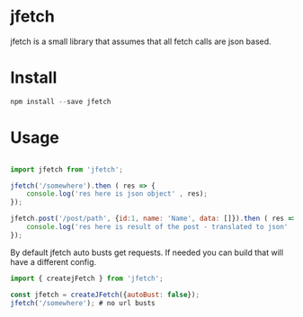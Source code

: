 jfetch
=======

jfetch is a small library that assumes that all fetch calls are json based.


# Install

```javascript
npm install --save jfetch
```

# Usage

```javascript

import jfetch from 'jfetch';

jfetch('/somewhere').then ( res => {
    console.log('res here is json object' , res);
});

jfetch.post('/post/path', {id:1, name: 'Name', data: []}).then ( res => {
    console.log('res here is result of the post - translated to json' , res);
});

```

By default jfetch auto busts get requests. If needed you can build that will have a different config.

```javascript
import { createjFetch } from 'jfetch';

const jfetch = createJFetch({autoBust: false});
jfetch('/somewhere'); # no url busts
```
